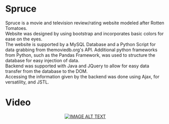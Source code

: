 # Spruce
Spruce is a movie and television review/rating website modeled after Rotten Tomatoes. <br/>
Website was designed by using bootstrap and incorporates basic colors for ease on the eyes. <br/>
The website is supported by a MySQL Database and a Python Script for data grabbing from themoviedb.org's API. Additional python frameworks from Python, such as the Pandas Framework, was used to structure the database for easy injection of data.
<br/> Backend was supported with Java and JQuery to allow for easy data transfer from the database to the DOM. <br/>
Accessing the information given by the backend was done using Ajax, for versatility, and JSTL.
# Video
<div align="center">
  <a href="https://www.youtube.com/watch?v=ptMDNPxDB9s"><img src="https://img.youtube.com/vi/ptMDNPxDB9s/0.jpg" alt="IMAGE ALT TEXT"></a>
</div>
